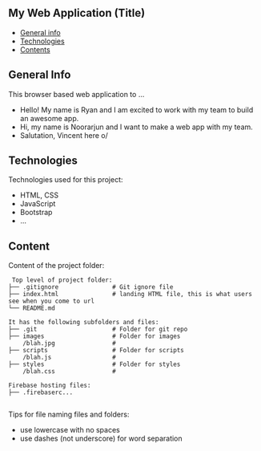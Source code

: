 ## My Web Application (Title)

* [General info](#general-info)
* [Technologies](#technologies)
* [Contents](#content)

## General Info
This browser based web application to ...
* Hello! My name is Ryan and I am excited to work with my team to build an awesome app.
* Hi, my name is Noorarjun and I want to make a web app with my team.
* Salutation, Vincent here o/

	
## Technologies
Technologies used for this project:
* HTML, CSS
* JavaScript
* Bootstrap 
* ...
	
## Content
Content of the project folder:

```
 Top level of project folder: 
├── .gitignore               # Git ignore file
├── index.html               # landing HTML file, this is what users see when you come to url
└── README.md

It has the following subfolders and files:
├── .git                     # Folder for git repo
├── images                   # Folder for images
    /blah.jpg                # 
├── scripts                  # Folder for scripts
    /blah.js                 # 
├── styles                   # Folder for styles
    /blah.css                # 

Firebase hosting files: 
├── .firebaserc...


```

Tips for file naming files and folders:
* use lowercase with no spaces
* use dashes (not underscore) for word separation


